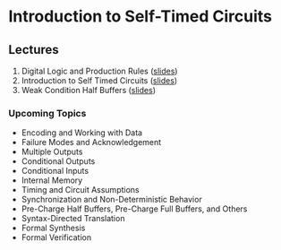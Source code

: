 # Introduction to Self-Timed Circuits

## Lectures
 1. Digital Logic and Production Rules ([slides](https://docs.google.com/presentation/d/1FRVrQa0nEyhvQGNShdhy51kqQUQ7c5ABfCozDBB6NFI/edit?usp=sharing))
 2. Introduction to Self Timed Circuits ([slides](https://docs.google.com/presentation/d/11w59jPf3YmbpAyRkBiP9-37KjHjU1f4FMW0M1xEFANQ/edit?usp=sharing))
 3. Weak Condition Half Buffers ([slides](https://docs.google.com/presentation/d/1rhX8NpYjSPOusMYqh9mkT4VHOUP-ZH7LzGWJoKh6vrs/edit?usp=sharing))

### Upcoming Topics
 - Encoding and Working with Data
 - Failure Modes and Acknowledgement
 - Multiple Outputs
 - Conditional Outputs
 - Conditional Inputs
 - Internal Memory
 - Timing and Circuit Assumptions
 - Synchronization and Non-Deterministic Behavior
 - Pre-Charge Half Buffers, Pre-Charge Full Buffers, and Others
 - Syntax-Directed Translation
 - Formal Synthesis
 - Formal Verification
